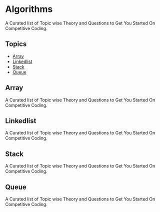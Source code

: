 # Algorithms
 A Curated list of Topic wise Theory and Questions to Get You Started On Competitive Coding.
 ## Topics
 * [Array](#array)
 * [Linkedlist](#linkedlist)
 * [Stack](#stack) 
 * [Queue](#queue)

## Array

A Curated list of Topic wise Theory and Questions to Get You Started On Competitive Coding.

## Linkedlist

A Curated list of Topic wise Theory and Questions to Get You Started On Competitive Coding.

## Stack

A Curated list of Topic wise Theory and Questions to Get You Started On Competitive Coding.

## Queue

A Curated list of Topic wise Theory and Questions to Get You Started On Competitive Coding.

